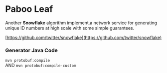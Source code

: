 # Paboo Leaf

Another <b>Snowflake</b> algorithm implement.a network service for
generating unique ID numbers at high scale with some simple guarantees.

[https://github.com/twitter/snowflake](https://github.com/twitter/snowflake)

### Generator Java Code

`mvn protobuf:compile`<br />
AND `mvn protobuf:compile-custom`
